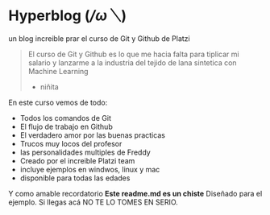# Hyperblog (*/ω＼*)
un blog increible prar el curso de Git y Github de Platzi
> El curso de Git y  Github es lo que me hacia falta para tiplicar mi salario y lanzarme a la industria del tejido de lana sintetica con Machine Learning 
> - niñita

En este curso vemos de todo:
- Todos los comandos de Git
- El flujo de trabajo en Github
- El verdadero amor por las buenas practicas
- Trucos muy locos del profesor
- las personalidades multiples de Freddy
- Creado por el increible Platzi team
- incluye ejemplos en windwos, linux y mac
- disponible para todas las edades 



Y como amable recordatorio **Este readme.md es un chiste** Diseñado para el ejemplo. Si llegas acá  NO TE LO TOMES EN SERIO.
